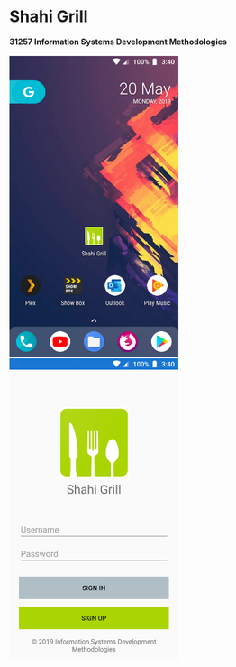 # Shahi Grill
<b>31257 Information Systems Development Methodologies</b> <br> <br>
<img src="Screenshots/HomeSC.png" width="300"> 
<img src="Screenshots/AppSC.png" width="300">
